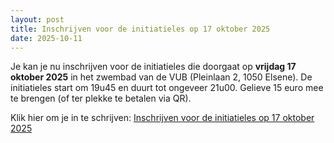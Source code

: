 ```yaml
---
layout: post
title: Inschrijven voor de initiatieles op 17 oktober 2025
date: 2025-10-11
---
```

Je kan je nu inschrijven voor de initiatieles die doorgaat op **vrijdag 17 oktober 2025** in het zwembad van de VUB (Pleinlaan 2, 1050 Elsene). De initiatieles start om 19u45 en duurt tot ongeveer 21u00. Gelieve 15 euro mee te brengen (of ter plekke te betalen via QR).

Klik hier om je in te schrijven: [Inschrijven voor de initiatieles op 17 oktober 2025](/registration/initiatie)